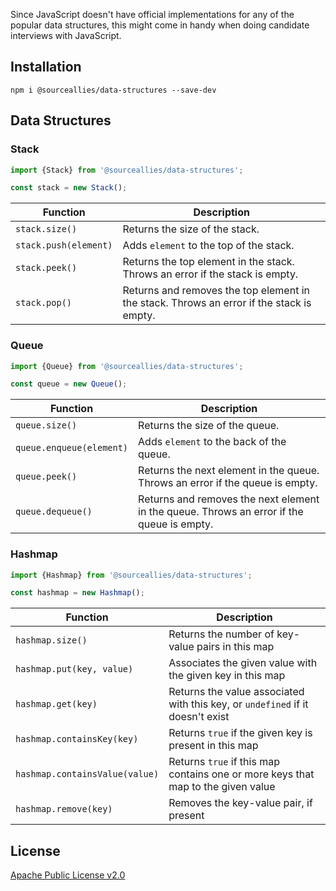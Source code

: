 Since JavaScript doesn't have official implementations for any of the popular data
structures, this might come in handy when doing candidate interviews with JavaScript.

## Installation

```
npm i @sourceallies/data-structures --save-dev
```

## Data Structures

### Stack

```js
import {Stack} from '@sourceallies/data-structures';

const stack = new Stack();
```

| Function                 | Description                                                                                |
|--------------------------|--------------------------------------------------------------------------------------------|
| `stack.size()`           | Returns the size of the stack.                                                             |
| `stack.push(element)`    | Adds `element` to the top of the stack.                                                    |
| `stack.peek()`           | Returns the top element in the stack.  Throws an error if the stack is empty.              |
| `stack.pop()`            | Returns and removes the top element in the stack.  Throws an error if the stack is empty.  |

### Queue

```js
import {Queue} from '@sourceallies/data-structures';

const queue = new Queue();
```

| Function                 | Description                                                                                |
|--------------------------|--------------------------------------------------------------------------------------------|
| `queue.size()`           | Returns the size of the queue.                                                             |
| `queue.enqueue(element)` | Adds `element` to the back of the queue.                                                   |
| `queue.peek()`           | Returns the next element in the queue.  Throws an error if the queue is empty.             |
| `queue.dequeue()`        | Returns and removes the next element in the queue.  Throws an error if the queue is empty. |

### Hashmap

```js
import {Hashmap} from '@sourceallies/data-structures';

const hashmap = new Hashmap();
```

| Function                       | Description                                                                      |
|--------------------------------|----------------------------------------------------------------------------------|
| `hashmap.size()`               | Returns the number of key-value pairs in this map                                |
| `hashmap.put(key, value)`      | Associates the given value with the given key in this map                        |
| `hashmap.get(key)`             | Returns the value associated with this key, or `undefined` if it doesn't exist   |
| `hashmap.containsKey(key)`     | Returns `true` if the given key is present in this map                           |
| `hashmap.containsValue(value)` | Returns `true` if this map contains one or more keys that map to the given value |
| `hashmap.remove(key)`          | Removes the key-value pair, if present                                           |

## License

[Apache Public License v2.0](https://github.com/sourceallies/javascript-data-structures/blob/master/LICENSE)